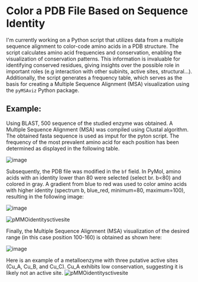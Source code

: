 
# Color a PDB File Based on Sequence Identity

I'm currently working on a Python script that utilizes data from a multiple sequence alignment to color-code amino acids in a PDB structure. The script calculates amino acid frequencies and conservation, enabling the visualization of conservation patterns. This information is invaluable for identifying conserved residues, giving insights over the possible role in important roles (e.g interaction with other subinits, active sites, structural...). Additionally, the script generates a frequency table, which serves as the basis for creating a Multiple Sequence Alignment (MSA) visualization using the `pyMSAviz` Python package.

## Example:
Using BLAST, 500 sequence of the studied enzyme was obtained. A Multiple Sequence Alignment (MSA) was compiled using Clustal algorithm. The obtained fasta sequence is used as imput for the pyton script. The frequency of the most prevalent amino acid for each position has been determined as displayed in the following table.

![image](https://github.com/StoccoFilippo/IdentityPDBVisualization/assets/148588396/e5158e36-baf5-43a9-8792-bbd145208a4d)

Subsequently, the PDB file was modified in the `bf` field. In PyMol, amino acids with an identity lower than 80 were selected (select br. b<80) and colored in gray. A gradient from blue to red was used to color amino acids with higher identity (spectrum b, blue_red, minimum=80, maximum=100), resulting in the following image:

![image](https://github.com/StoccoFilippo/IdentityPDBVisualization/assets/148588396/6a6339c4-c337-4110-8415-5f82abc8ea20)

![pMMOidentitysctivesite](https://github.com/StoccoFilippo/IdentityPDBVisualization/assets/148588396/1d7885bc-965a-4762-accd-6651243d0240)

Finally, the Multiple Sequence Alignment (MSA) visualization of the desired range (in this case position 100-160) is obtained as shown here:

![image](https://github.com/StoccoFilippo/IdentityPDBVisualization/assets/148588396/da4c53f0-992a-484a-8802-c51cca84c848)

Here is an example of a metalloenzyme with three putative active sites (Cu_A, Cu_B, and Cu_C). Cu_A exhibits low conservation, suggesting it is likely not an active site.
![pMMOidentitysctivesite](https://github.com/StoccoFilippo/IdentityPDBVisualization/assets/148588396/1d7885bc-965a-4762-accd-6651243d0240)

